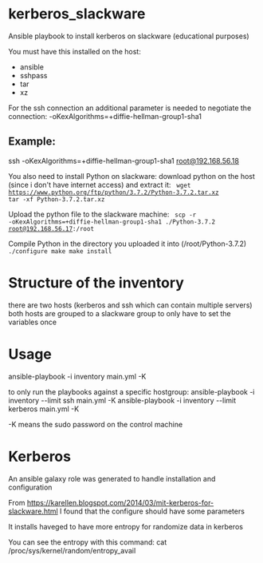# kerberos_slackware

Ansible playbook to install kerberos on slackware (educational purposes)

You must have this installed on the host:
* ansible
* sshpass
* tar
* xz

For the ssh connection an additional parameter is needed to negotiate the connection:
-oKexAlgorithms=+diffie-hellman-group1-sha1

## Example:
ssh -oKexAlgorithms=+diffie-hellman-group1-sha1 root@192.168.56.18

You also need to install Python on slackware:
download python on the host (since i don't have internet access) and extract it:
<code>
wget https://www.python.org/ftp/python/3.7.2/Python-3.7.2.tar.xz
tar -xf Python-3.7.2.tar.xz
</code>

Upload the python file to the slackware machine:
<code>
scp -r -oKexAlgorithms=+diffie-hellman-group1-sha1 ./Python-3.7.2 root@192.168.56.17:/root
</code>

Compile Python in the directory you uploaded it into (/root/Python-3.7.2)
<code>
./configure
make
make install
</code>

# Structure of the inventory
there are two hosts (kerberos and ssh which can contain multiple servers)
both hosts are grouped to a slackware group to only have to set the variables once
# Usage
ansible-playbook -i inventory main.yml -K 

to only run the playbooks against a specific hostgroup:
ansible-playbook -i inventory --limit ssh main.yml -K 
ansible-playbook -i inventory --limit kerberos main.yml -K 

-K means the sudo password on the control machine
# Kerberos
An ansible galaxy role was generated to handle installation and configuration


From https://karellen.blogspot.com/2014/03/mit-kerberos-for-slackware.html I found that the configure should have some parameters

It installs haveged to have more entropy for randomize data in kerberos

You can see the entropy with this command:
cat /proc/sys/kernel/random/entropy_avail